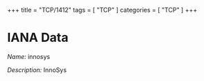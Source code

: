 +++
title = "TCP/1412"
tags = [ "TCP" ]
categories = [ "TCP" ]
+++

# IANA Data

_Name:_ innosys

_Description:_ InnoSys

